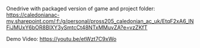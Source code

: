 Onedrive with packaged version of game and project folder:
https://caledonianac-my.sharepoint.com/:f:/g/personal/pross205_caledonian_ac_uk/EtqF2xA6_INFiJMUxY6bOR8BlXY3ySmtcCt48NTxMMuvZA?e=vzZKfT

Demo Video:
https://youtu.be/etWzt7C9xWo
